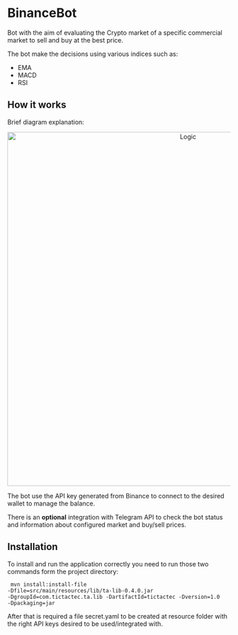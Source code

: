 # BinanceBot

Bot with the aim of evaluating the Crypto market of a specific commercial market to sell and buy at the best price.

The bot make the decisions using various indices such as:
- EMA
- MACD
- RSI

## How it works

Brief diagram explanation:

<p align="center">
  <a target="_blank"><img src="https://user-images.githubusercontent.com/22296699/123637802-b7406000-d81e-11eb-8ef9-0c365afef15d.png" width="800" alt="Logic" /></a>
</p>

The bot use the API key generated from Binance to connect to the desired wallet to manage the balance.

There is an <b>optional</b> integration with Telegram API to check the bot status and information about configured market and buy/sell prices.


## Installation

To install and run the application correctly you need to run those two commands form the project directory:

<code> mvn install:install-file -Dfile=src/main/resources/lib/ta-lib-0.4.0.jar -DgroupId=com.tictactec.ta.lib -DartifactId=tictactec -Dversion=1.0 -Dpackaging=jar</code>

After that is required a file secret.yaml to be created at resource folder with the right API keys desired to be used/integrated with.
